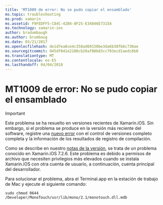 ```yaml
---
title: 'MT1009 de error: No se pudo copiar el ensamblado'
ms.topic: troubleshooting
ms.prod: xamarin
ms.assetid: F9FEDFF5-C84C-42B4-8F25-E34846E7315A
ms.technology: xamarin-ios
author: bradumbaugh
ms.author: brumbaug
ms.date: 03/21/2017
ms.openlocfilehash: de1d7ea8ce4c358ad69150be3da6b38fb6c730ae
ms.sourcegitcommit: 945df041e2180cb20af08b83cc703ecd1aedc6b0
ms.translationtype: MT
ms.contentlocale: es-ES
ms.lasthandoff: 04/04/2018
---
```

# <a name="error-mt1009-could-not-copy-the-assembly"></a>MT1009 de error: No se pudo copiar el ensamblado

> [!IMPORTANT]
> Este problema se ha resuelto en versiones recientes de Xamarin.iOS. Sin embargo, si el problema se produce en la versión más reciente del software, registre una [nuevo error](~/cross-platform/troubleshooting/questions/howto-file-bug.md) con el control de versiones completo completa y la información de los resultados de registro de compilación.

Como se describe en nuestro [notas de la versión](https://developer.xamarin.com/releases/ios/xamarin.ios_7/xamarin.ios_7.2/), se trata de un problema conocido en Xamarin.iOS 7.2.6. Este problema es debido a permisos de archivo que necesiten privilegios más elevados cuando se instala Xamarin.iOS con otra cuenta de usuario, a continuación, cuenta principal del desarrollador.

Para solucionar el problema, abra el Terminal.app en la estación de trabajo de Mac y ejecute el siguiente comando:

`sudo chmod 0644 /Developer/MonoTouch/usr/lib/mono/2.1/monotouch.dll.mdb`

